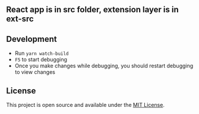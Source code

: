 ## React app is in src folder, extension layer is in ext-src


## Development

- Run `yarn watch-build`
- `F5` to start debugging
- Once you make changes while debugging, you should restart debugging to view changes


## License

This project is open source and available under the [MIT License](LICENSE).
